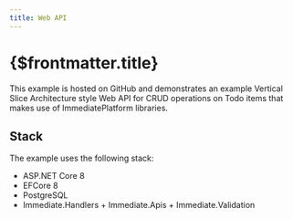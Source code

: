 ```yaml
---
title: Web API
---
```


# {$frontmatter.title}

<script>
    import GitHubButton from '$lib/components/GitHubButton.svelte';
</script>

This example is hosted on GitHub and demonstrates an example Vertical Slice Architecture style Web API for CRUD operations on Todo items that makes use of ImmediatePlatform libraries.

<GitHubButton link="https://github.com" text="View example on GitHub" />

## Stack

The example uses the following stack:

- ASP.NET Core 8
- EFCore 8
- PostgreSQL
- Immediate.Handlers + Immediate.Apis + Immediate.Validation

